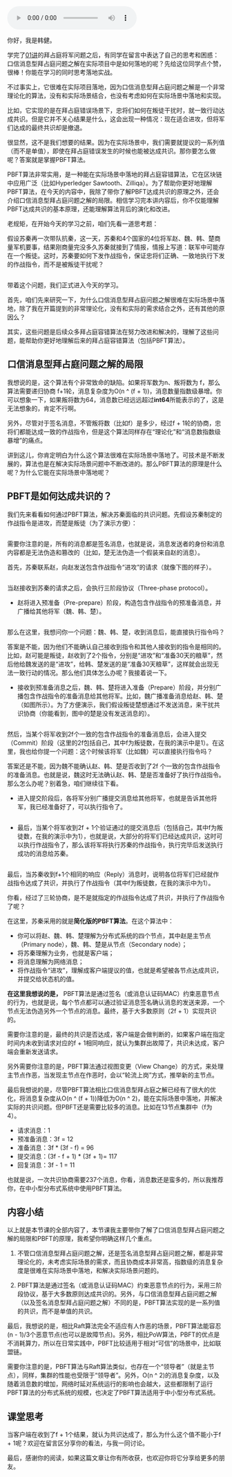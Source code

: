 <audio title="13 _ PBFT算法：有人作恶，如何达成共识？" src="https://static001.geekbang.org/resource/audio/2b/43/2b265eec87732419c6ebda3e4f8c8e43.mp3" controls="controls"></audio> 
<p>你好，我是韩健。</p><p>学完了<a href="https://time.geekbang.org/column/article/195662">01讲</a>的拜占庭将军问题之后，有同学在留言中表达了自己的思考和困惑：口信消息型拜占庭问题之解在实际项目中是如何落地的呢？先给这位同学点个赞，很棒！你能在学习的同时思考落地实战。</p><p>不过事实上，它很难在实际项目落地，因为口信消息型拜占庭问题之解是一个非常理论化的算法，没有和实际场景结合，也没有考虑如何在实际场景中落地和实现。</p><p>比如，它实现的是在拜占庭错误场景下，忠将们如何在叛徒干扰时，就一致行动达成共识。但是它并不关心结果是什么，这会出现一种情况：现在适合进攻，但将军们达成的最终共识却是撤退。</p><p>很显然，这不是我们想要的结果。因为在实际场景中，我们需要就提议的一系列值（而不是单值），即使在拜占庭错误发生的时候也能被达成共识。那你要怎么做呢？答案就是掌握PBFT算法。</p><p>PBFT算法非常实用，是一种能在实际场景中落地的拜占庭容错算法，它在区块链中应用广泛（比如Hyperledger Sawtooth、Zilliqa）。为了帮助你更好地理解PBFT算法，在今天的内容中，我除了带你了解PBFT达成共识的原理之外，还会介绍口信消息型拜占庭问题之解的局限。相信学习完本讲内容后，你不仅能理解PBFT达成共识的基本原理，还能理解算法背后的演化和改进。</p><!-- [[[read_end]]] --><p>老规矩，在开始今天的学习之前，咱们先看一道思考题：</p><p>假设苏秦再一次带队抗秦，这一天，苏秦和4个国家的4位将军赵、魏、韩、楚商量军机要事，结果刚商量完没多久苏秦就接到了情报，情报上写道：联军中可能存在一个叛徒。这时，苏秦要如何下发作战指令，保证忠将们正确、一致地执行下发的作战指令，而不是被叛徒干扰呢？</p><p><img src="https://static001.geekbang.org/resource/image/24/d3/2493047e33459cfa85843dd194ddced3.jpg" alt=""></p><p>带着这个问题，我们正式进入今天的学习。</p><p>首先，咱们先来研究一下，为什么口信消息型拜占庭问题之解很难在实际场景中落地，除了我在开篇提到的非常理论化，没有和实际的需求结合之外，还有其他的原因么？</p><p>其实，这些问题是后续众多拜占庭容错算法在努力改进和解决的，理解了这些问题，能帮助你更好地理解后来的拜占庭容错算法（包括PBFT算法）。</p><h2>口信消息型拜占庭问题之解的局限</h2><p>我想说的是，这个算法有个非常致命的缺陷。如果将军数为n、叛将数为 f，那么算法需要递归协商 f+1轮，消息复杂度为O(n ^ (f + 1))，消息数量指数级暴增。你可以想象一下，如果叛将数为64，消息数已经远远超过<strong>int64</strong>所能表示的了，这是无法想象的，肯定不行啊。</p><p>另外，尽管对于签名消息，不管叛将数（比如f）是多少，经过f + 1轮的协商，忠将们都能达成一致的作战指令，但是这个算法同样存在“理论化”和“消息数指数级暴增”的痛点。</p><p>讲到这儿，你肯定明白为什么这个算法很难在实际场景中落地了。可技术是不断发展的，算法也是在解决实际场景问题中不断改进的。那么PBFT算法的原理是什么呢？为什么它能在实际场景中落地呢？</p><h2>PBFT是如何达成共识的？</h2><p>我们先来看看如何通过PBFT算法，解决苏秦面临的共识问题。先假设苏秦制定的作战指令是进攻，而楚是叛徒（为了演示方便）：</p><p><img src="https://static001.geekbang.org/resource/image/8a/37/8a6fe551e5b99a28e0fed8105ed5cc37.jpg" alt="" title="图1"></p><p>需要你注意的是，所有的消息都是签名消息，也就是说，消息发送者的身份和消息内容都是无法伪造和篡改的（比如，楚无法伪造一个假装来自赵的消息）。</p><p>首先，苏秦联系赵，向赵发送包含作战指令“进攻”的请求（就像下图的样子）。</p><p><img src="https://static001.geekbang.org/resource/image/5d/76/5da99fcab9c99b92351e05aca9a9a976.jpg" alt="" title="图2"></p><p>当赵接收到苏秦的请求之后，会执行三阶段协议（Three-phase protocol）。</p><ul>
<li>赵将进入预准备（Pre-prepare）阶段，构造包含作战指令的预准备消息，并广播给其他将军（魏、韩、楚）。</li>
</ul><p><img src="https://static001.geekbang.org/resource/image/40/2f/40669f5c4bcaffbac446475251f1fa2f.jpg" alt="" title="图3"></p><p>那么在这里，我想问你一个问题：魏、韩、楚，收到消息后，能直接执行指令吗？</p><p>答案是不能，因为他们不能确认自己接收到指令和其他人接收到的指令是相同的。比如，赵可能是叛徒，赵收到了2个指令，分别是“进攻”和“准备30天的粮草”，然后他给魏发送的是“进攻”，给韩、楚发送的是“准备30天粮草”，这样就会出现无法一致行动的情况。那么他们具体怎么办呢？我接着说一下。</p><ul>
<li>接收到预准备消息之后，魏、韩、楚将进入准备（Prepare）阶段，并分别广播包含作战指令的准备消息给其他将军。比如，魏广播准备消息给赵、韩、楚（如图所示）。为了方便演示，我们假设叛徒楚想通过不发送消息，来干扰共识协商（你能看到，图中的楚是没有发送消息的）。</li>
</ul><p><img src="https://static001.geekbang.org/resource/image/12/43/12063907d531486261c42691ebc52c43.jpg" alt="" title="图4"></p><p>然后，当某个将军收到2f个一致的包含作战指令的准备消息后，会进入提交（Commit）阶段（这里的2f包括自己，其中f为叛徒数，在我的演示中是1）。在这里，我也给你提一个问题：这个时候该将军（比如魏）可以直接执行指令吗？</p><p>答案还是不能，因为魏不能确认赵、韩、楚是否收到了2f 个一致的包含作战指令的准备消息。也就是说，魏这时无法确认赵、韩、楚是否准备好了执行作战指令。那么怎么办呢？别着急，咱们继续往下看。</p><ul>
<li>进入提交阶段后，各将军分别广播提交消息给其他将军，也就是告诉其他将军，我已经准备好了，可以执行指令了。</li>
</ul><p><img src="https://static001.geekbang.org/resource/image/8a/b4/8a0f34d9098d361f114f91db8c4b1cb4.jpg" alt="" title="图5"></p><ul>
<li>最后，当某个将军收到2f + 1个验证通过的提交消息后（包括自己，其中f为叛徒数，在我的演示中为1），也就是说，大部分的将军们已经达成共识，这时可以执行作战指令了，那么该将军将执行苏秦的作战指令，执行完毕后发送执行成功的消息给苏秦。</li>
</ul><p><img src="https://static001.geekbang.org/resource/image/c7/4a/c7e8f7152487f65ba14569c50f08254a.jpg" alt="" title="图6"></p><p>最后，当苏秦收到f+1个相同的响应（Reply）消息时，说明各位将军们已经就作战指令达成了共识，并执行了作战指令（其中f为叛徒数，在我的演示中为1）。</p><p>你看，经过了三轮协商，是不是就指定的作战指令达成了共识，并执行了作战指令了呢？</p><p>在这里，苏秦采用的就是<strong>简化版的PBFT算法</strong>。在这个算法中：</p><ul>
<li>你可以将赵、魏、韩、楚理解为分布式系统的四个节点，其中赵是主节点（Primary node），魏、韩、楚是从节点（Secondary node）；</li>
<li>将苏秦理解为业务，也就是客户端；</li>
<li>将消息理解为网络消息；</li>
<li>将作战指令“进攻”，理解成客户端提议的值，也就是希望被各节点达成共识，并提交给状态机的值。</li>
</ul><p><strong>在这里我想说的是，</strong> PBFT算法是通过签名（或消息认证码MAC）约束恶意节点的行为，也就是说，每个节点都可以通过验证消息签名确认消息的发送来源，一个节点无法伪造另外一个节点的消息。最终，基于大多数原则（2f + 1）实现共识的。</p><p>需要你注意的是，最终的共识是否达成，客户端是会做判断的，如果客户端在指定时间内未收到请求对应的f + 1相同响应，就认为集群出故障了，共识未达成，客户端会重新发送请求。</p><p>另外需要你注意的是，PBFT算法通过视图变更（View Change）的方式，来处理主节点作恶，当发现主节点在作恶时，会以“轮流上岗”方式，推举新的主节点。</p><p>最后我想说的是，尽管PBFT算法相比口信消息型拜占庭之解已经有了很大的优化，将消息复杂度从O(n ^ (f + 1))降低为O(n ^ 2)，能在实际场景中落地，并解决实际的共识问题。但PBFT还是需要比较多的消息。比如在13节点集群中（f为4）。</p><ul>
<li>请求消息：1</li>
<li>预准备消息：3f = 12</li>
<li>准备消息：3f * (3f - f) = 96</li>
<li>提交消息：(3f - f + 1) * (3f + 1)= 117</li>
<li>回复消息：3f - 1 = 11</li>
</ul><p>也就是说，一次共识协商需要237个消息，你看，消息数还是蛮多的，所以我推荐你，在中小型分布式系统中使用PBFT算法。</p><h2>内容小结</h2><p>以上就是本节课的全部内容了，本节课我主要带你了解了口信消息型拜占庭问题之解的局限和PBFT的原理，我希望你明确这样几个重点。</p><ol>
<li>
<p>不管口信消息型拜占庭问题之解，还是签名消息型拜占庭问题之解，都是非常理论化的，未考虑实际场景的需求，而且协商成本非常高，指数级的消息复杂度是很难在实际场景中落地，和解决实际场景问题的。</p>
</li>
<li>
<p>PBFT算法是通过签名（或消息认证码MAC）约束恶意节点的行为，采用三阶段协议，基于大多数原则达成共识的。另外，与口信消息型拜占庭问题之解（以及签名消息型拜占庭问题之解）不同的是，PBFT算法实现的是一系列值的共识，而不是单值的共识。</p>
</li>
</ol><p>最后，我想说的是，相比Raft算法完全不适应有人作恶的场景，PBFT算法能容忍(n - 1)/3个恶意节点(也可以是故障节点)。另外，相比PoW算法，PBFT的优点是不消耗算力，所以在日常实践中，PBFT比较适用于相对“可信”的场景中，比如联盟链。</p><p>需要你注意的是，PBFT算法与Raft算法类似，也存在一个“领导者”（就是主节点），同样，集群的性能也受限于“领导者”。另外，O(n ^ 2)的消息复杂度，以及随着消息数的增加，网络时延对系统运行的影响也会越大，这些都限制了运行PBFT算法的分布式系统的规模，也决定了PBFT算法适用于中小型分布式系统。</p><h2>课堂思考</h2><p>当客户端在收到了f + 1个结果，就认为共识达成了，那么为什么这个值不能小于f + 1呢？欢迎在留言区分享你的看法，与我一同讨论。</p><p>最后，感谢你的阅读，如果这篇文章让你有所收获，也欢迎你将它分享给更多的朋友。</p>